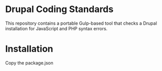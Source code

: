 # Drupal Coding Standards

This repository contains a portable Gulp-based tool that checks a Drupal installation for JavaScript and PHP syntax errors.

# Installation
Copy the package.json
